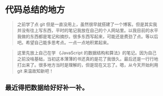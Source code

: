 
# 代码总结的地方

> 之前学了点 git 但是一直没用上，虽然很早就搭建了一个博客。但是其实我并没有往上写东西，平时的笔记我放在自己的个人网站里。以我目前的水平我做的东西都是笔记和摘抄。很多东西写起来，可能还是费劲了点。等以后吧。希望自己能多思考点。一点一点地积累起来。

> 这里先放上自己在学 《JavaScript 的数据结构和算法》的笔记。因为自己之前没啥基础，当初这本薄薄的书还真的是花了我很久。最后还是一行行地打出来了。很多地方当时是理解的，但是现在又忘了。嗯，从今天开始利用 git 来温故知新吧！

## 最近得把数据给好好补一补。